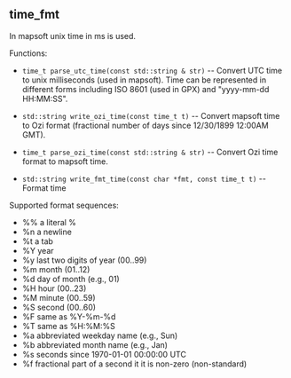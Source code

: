 ## time_fmt

In mapsoft unix time in ms is used.

Functions:

* `time_t parse_utc_time(const std::string & str)` --
  Convert UTC time to unix milliseconds (used in mapsoft).
  Time can be represented in different forms including ISO 8601 (used in GPX)
  and "yyyy-mm-dd HH:MM:SS".

* `std::string write_ozi_time(const time_t t)` --
   Convert mapsoft time to Ozi format (fractional number of days since 12/30/1899 12:00AM GMT).

* `time_t parse_ozi_time(const std::string & str)` --
   Convert Ozi time format to mapsoft time.

* `std::string write_fmt_time(const char *fmt, const time_t t)` -- Format time

Supported format sequences:
- %%  a literal %
- %n  a newline
- %t  a tab
- %Y  year
- %y  last two digits of year (00..99)
- %m  month (01..12)
- %d  day of month (e.g., 01)
- %H  hour (00..23)
- %M  minute (00..59)
- %S  second (00..60)
- %F  same as %Y-%m-%d
- %T  same as %H:%M:%S
- %a  abbreviated weekday name (e.g., Sun)
- %b  abbreviated month name (e.g., Jan)
- %s  seconds since 1970-01-01 00:00:00 UTC
- %f  fractional part of a second it it is non-zero (non-standard)


